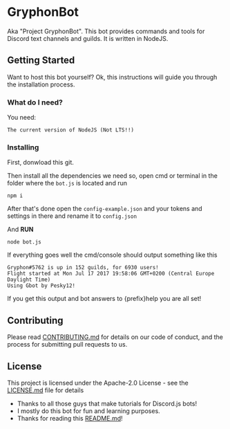 # GryphonBot

Aka "Project GryphonBot". This bot provides commands and tools for Discord text channels and guilds. It is written in NodeJS.

## Getting Started

Want to host this bot yourself? Ok, this instructions will guide you through the installation process.

### What do I need?

You need:

```
The current version of NodeJS (Not LTS!!)
```

### Installing


First, donwload this git.

Then install all the dependencies we need so, open cmd or terminal in the folder where the `bot.js` is located and run

```
npm i
```

After that's done open the `config-example.json` and your tokens and settings in there and rename it to `config.json`

And **RUN**

```
node bot.js
```
If everything goes well the cmd/console should output something like this
```
Gryphon#5762 is up in 152 guilds, for 6930 users!
Flight started at Mon Jul 17 2017 19:58:06 GMT+0200 (Central Europe Daylight Time)
Using Gbot by Pesky12!
```

If you get this output and bot answers to {prefix}help you are all set!

## Contributing

Please read [CONTRIBUTING.md](CONTRIBUTING.md) for details on our code of conduct, and the process for submitting pull requests to us.

## License

This project is licensed under the Apache-2.0 License - see the [LICENSE.md](LICENSE.md) file for details


* Thanks to all those guys that make tutorials for Discord.js bots!
* I mostly do this bot for fun and learning purposes.
* Thanks for reading this [README.md](License.md)!
